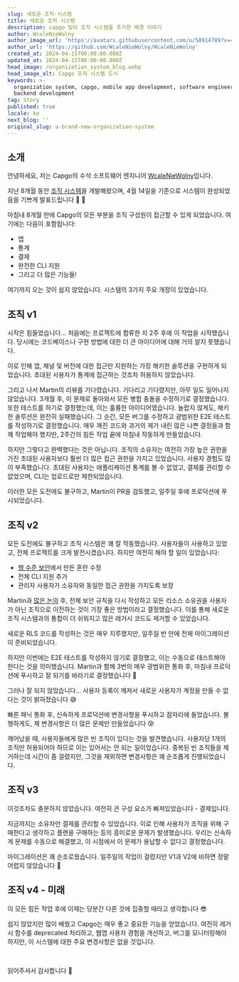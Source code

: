 ```yaml
---
slug: 새로운-조직-시스템
title: 새로운 조직 시스템
description: capgo 팀이 조직 시스템을 추가한 배경 이야기
author: WcaleNieWolny
author_image_url: 'https://avatars.githubusercontent.com/u/50914789?v=4'
author_url: 'https://github.com/WcaleNieWolny/WcaleNieWolny'
created_at: 2024-04-15T00:00:00.000Z
updated_at: 2024-04-15T00:00:00.000Z
head_image: /organization_system_blog.webp
head_image_alt: Capgo 조직 시스템 도식
keywords: >-
  organization system, capgo, mobile app development, software engineering,
  backend development
tag: Story
published: true
locale: ko
next_blog: ''
original_slug: a-brand-new-organization-system
---
```

## 소개

안녕하세요, 저는 Capgo의 수석 소프트웨어 엔지니어 [WcaleNieWolny](https://github.com/WcaleNieWolny/WcaleNieWolny)입니다.

지난 8개월 동안 [조직 시스템](/docs/webapp/organization-system/)을 개발해왔으며, 4월 14일을 기준으로 시스템이 완성되었음을 기쁘게 발표드립니다 🎉 🎊

마침내 8개월 만에 Capgo의 모든 부분을 조직 구성원이 접근할 수 있게 되었습니다. 여기에는 다음이 포함됩니다:
 - 앱
 - 통계
 - 결제
 - 완전한 CLI 지원
 - 그리고 더 많은 기능들!

여기까지 오는 것이 쉽지 않았습니다. 시스템의 3가지 주요 개정이 있었습니다.

## 조직 v1

시작은 힘들었습니다... 처음에는 프로젝트에 합류한 지 2주 후에 이 작업을 시작했습니다. 
당시에는 코드베이스나 구현 방법에 대한 더 큰 아이디어에 대해 거의 알지 못했습니다.

이로 인해 앱, 채널 및 버전에 대한 접근만 지원하는 가장 해키한 솔루션을 구현하게 되었습니다.
초대된 사용자가 통계에 접근하는 것조차 허용하지 않았습니다.

그리고 나서 Martin의 리뷰를 기다렸습니다. 기다리고 기다렸지만, 아무 일도 일어나지 않았습니다. 3개월 후, 이 문제로 돌아와서 모든 병합 충돌을 수정하기로 결정했습니다. 또한 테스트를 하기로 결정했는데, 이는 훌륭한 아이디어였습니다.
놀랍지 않게도, 해키한 솔루션은 완전히 실패했습니다. 그 순간, 모든 버그를 수정하고 광범위한 E2E 테스트를 작성하기로 결정했습니다.
매우 깨진 코드와 과거의 제가 내린 많은 나쁜 결정들과 함께 작업해야 했지만, 2주간의 힘든 작업 끝에 마침내 작동하게 만들었습니다.

하지만 그렇다고 완벽했다는 것은 아닙니다. 조직의 소유자는 여전히 가장 높은 권한을 가진 초대된 사용자보다 훨씬 더 많은 접근 권한을 가지고 있었습니다. 사용자 경험도 많이 부족했습니다. 초대된 사용자는 애플리케이션 통계를 볼 수 없었고, 결제를 관리할 수 없었으며, CLI는 업로드로만 제한되었습니다.

이러한 모든 도전에도 불구하고, Martin이 PR을 검토했고, 일주일 후에 프로덕션에 푸시되었습니다.

## 조직 v2

모든 도전에도 불구하고 조직 시스템은 꽤 잘 작동했습니다. 사용자들이 사용하고 있었고, 전체 프로젝트를 크게 발전시켰습니다. 하지만 여전히 해야 할 일이 있었습니다:
 - [행 수준 보안](https://supabase.com/docs/guides/auth/row-level-security)에서 만든 혼란 수정
 - 전체 CLI 지원 추가
 - 관리자 사용자가 소유자와 동일한 접근 권한을 가지도록 보장

Martin과 [많은 논의](https://github.com/Cap-go/capgo/issues/564) 후, 전체 보안 규칙을 다시 작성하고 모든 리소스 소유권을 사용자가 아닌 조직으로 이전하는 것이 가장 좋은 방법이라고 결정했습니다.
이를 통해 새로운 조직 시스템과의 통합이 더 쉬워지고 많은 레거시 코드도 제거할 수 있었습니다.

새로운 RLS 코드를 작성하는 것은 매우 지루했지만, 일주일 반 만에 전체 마이그레이션이 준비되었습니다.

하지만 이번에는 E2E 테스트를 작성하지 않기로 결정했고, 이는 수동으로 테스트해야 한다는 것을 의미했습니다. Martin과 함께 3번의 매우 광범위한 통화 후, 마침내 프로덕션에 푸시하고 잘 되기를 바라기로 결정했습니다 🙏

그러나 잘 되지 않았습니다... 사용자 등록이 깨져서 새로운 사용자가 계정을 만들 수 없다는 것이 밝혀졌습니다 😅

빠른 패닉 통화 후, 신속하게 프로덕션에 변경사항을 푸시하고 잠자리에 들었습니다. 불행하게도, 제 변경사항은 더 많은 문제만 만들었습니다 😰

깨어났을 때, 사용자들에게 많은 빈 조직이 있다는 것을 발견했습니다. 사용자당 1개의 조직만 허용되어야 하므로 이는 있어서는 안 되는 일이었습니다. 중복된 빈 조직들을 제거하는데 시간이 좀 걸렸지만, 그것을 제외하면 변경사항은 꽤 순조롭게 진행되었습니다.

## 조직 v3

이것조차도 충분하지 않았습니다. 여전히 큰 구성 요소가 빠져있었습니다 - 결제입니다.

지금까지는 소유자만 결제를 관리할 수 있었습니다. 이로 인해 사용자가 조직을 위해 구매한다고 생각하고 플랜을 구매하는 등의 흥미로운 문제가 발생했습니다.
우리는 신속하게 문제를 수동으로 해결했고, 이 시점에서 이 문제가 용납할 수 없다고 결정했습니다.

마이그레이션은 꽤 순조로웠습니다. 일주일의 작업이 걸렸지만 V1과 V2에 비하면 정말 어렵지 않았습니다 🚀

## 조직 v4 - 미래

이 모든 힘든 작업 후에 이제는 당분간 다른 것에 집중할 때라고 생각합니다 😎

쉽지 않았지만 많이 배웠고 Capgo는 매우 좋고 중요한 기능을 얻었습니다.
여전히 레거시 함수를 deprecated 처리하고, 웹앱 사용자 경험을 개선하고, 버그를 모니터링해야 하지만,
이 시스템에 대한 주요 변경사항은 없을 것입니다.

<br>

읽어주셔서 감사합니다 🚀

